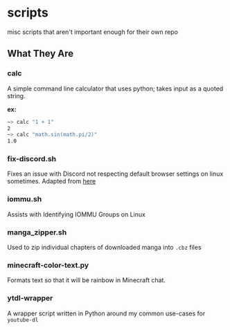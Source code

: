 # scripts
misc scripts that aren't important enough for their own repo

## What They Are

### calc
A simple command line calculator that uses python; takes input as a quoted string. 

**ex:**
```sh
~> calc "1 + 1"
2
~> calc "math.sin(math.pi/2)"
1.0
```

### fix-discord.sh
Fixes an issue with Discord not respecting default browser settings on linux sometimes. Adapted from [here](https://old.reddit.com/r/discordapp/comments/89c881/default_web_browser_setting_not_respected_by/)

### iommu.sh
Assists with Identifying IOMMU Groups on Linux

### manga_zipper.sh
Used to zip individual chapters of downloaded manga into `.cbz` files

### minecraft-color-text.py
Formats text so that it will be rainbow in Minecraft chat.

### ytdl-wrapper
A wrapper script written in Python around my common use-cases for `youtube-dl`
